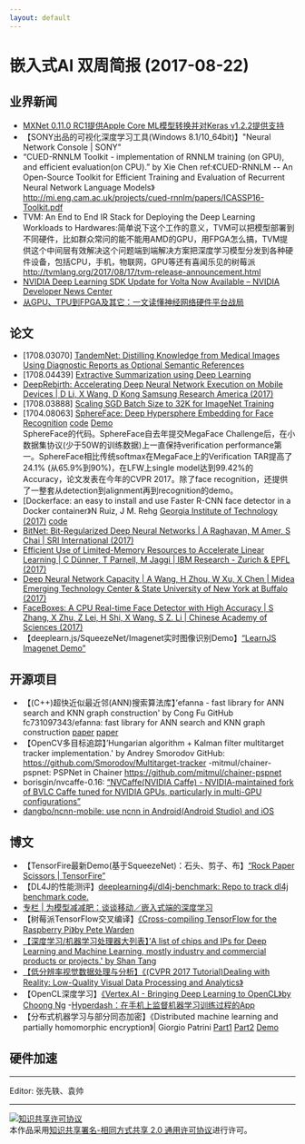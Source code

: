 ```yaml
---
layout: default
---
```


# 嵌入式AI 双周简报 (2017-08-22)

## 业界新闻
- [MXNet 0.11.0 RC1提供Apple Core ML模型转换并对Keras v1.2.2提供支持](https://github.com/apache/incubator-mxnet/releases)
- 【SONY出品的可视化深度学习工具(Windows 8.1/10_64bit)】"Neural Network Console | SONY"  
- “CUED-RNNLM Toolkit - implementation of RNNLM training (on GPU), and efficient evaluation(on CPU).” by Xie Chen ref:《CUED-RNNLM -- An Open-Source Toolkit for Efficient Training and Evaluation of Recurrent Neural Network Language Models》
http://mi.eng.cam.ac.uk/projects/cued-rnnlm/papers/ICASSP16-Toolkit.pdf
- TVM: An End to End IR Stack for Deploying the Deep Learning Workloads to Hardwares:简单说下这个工作的意义，TVM可以把模型部署到不同硬件，比如群众常问的能不能用AMD的GPU，用FPGA怎么搞，TVM提供这个中间层有效解决这个问题端到端解决方案把深度学习模型分发到各种硬件设备，包括CPU，手机，物联网，GPU等还有喜闻乐见的树莓派
http://tvmlang.org/2017/08/17/tvm-release-announcement.html
- [NVIDIA Deep Learning SDK Update for Volta Now Available – NVIDIA Developer News Center](https://news.developer.nvidia.com/nvidia-deep-learning-sdk-update-for-volta-now-available/)
- [从GPU、TPU到FPGA及其它：一文读懂神经网络硬件平台战局](https://mp.weixin.qq.com/s?__biz=MzA3MzI4MjgzMw==&mid=2650729894&idx=1&sn=e8c3b919fba8a23ee9cd882ee91b0af2)


## 论文

- [1708.03070] [TandemNet: Distilling Knowledge from Medical Images Using Diagnostic Reports as Optional Semantic References](https://arxiv.org/abs/1708.03070)  
- [1708.04439] [Extractive Summarization using Deep Learning](https://arxiv.org/abs/1708.04439)  
- [DeepRebirth: Accelerating Deep Neural Network Execution on Mobile Devices | D Li, X Wang, D Kong Samsung Research America (2017)](https://arxiv.org/abs/1708.04728)  
- [1708.03888] [Scaling SGD Batch Size to 32K for ImageNet Training](https://arxiv.org/abs/1708.03888)
- [1704.08063] [SphereFace: Deep Hypersphere Embedding for Face Recognition](https://arxiv.org/abs/1704.08063) [code](https://github.com/wy1iu/sphereface) [Demo](http://v-wb.youku.com/v_show/id_XMjk3NTc1NjMxMg==.html)  
SphereFace的代码。SphereFace自去年提交MegaFace Challenge后，在小数据集协议(少于50W的训练数据)上一直保持verification performance第一。SphereFace相比传统softmax在MegaFace上的Verification TAR提高了24.1% (从65.9%到90%)，在LFW上single model达到99.42%的Accuracy，论文发表在今年的CVPR 2017。除了face recognition，还提供了一整套从detection到alignment再到recognition的demo。
- [Dockerface: an easy to install and use Faster R-CNN face detector in a Docker container》N Ruiz, J M. Rehg [Georgia Institute of Technology (2017)](https://arxiv.org/abs/1708.04370) [code](https://github.com/natanielruiz/dockerface)
- [BitNet: Bit-Regularized Deep Neural Networks | A Raghavan, M Amer, S Chai | SRI International (2017)](https://arxiv.org/abs/1708.04788)  
- [Efficient Use of Limited-Memory Resources to Accelerate Linear Learning | C Dünner, T Parnell, M Jaggi | IBM Research - Zurich & EPFL (2017)](https://arxiv.org/abs/1708.05357)  
- [Deep Neural Network Capacity | A Wang, H Zhou, W Xu, X Chen | Midea Emerging Technology Center & State University of New York at Buffalo (2017)](https://arxiv.org/abs/1708.05029)
- [FaceBoxes: A CPU Real-time Face Detector with High Accuracy | S Zhang, X Zhu, Z Lei, H Shi, X Wang, S Z. Li | Chinese Academy of Sciences (2017)](https://arxiv.org/abs/1708.05234)
- 【deeplearn.js/SqueezeNet/Imagenet实时图像识别Demo】[“LearnJS Imagenet Demo”](https://pair-code.github.io/deeplearnjs/demos/imagenet/imagenet-demo.html)


## 开源项目
- 【(C++)超快近似最近邻(ANN)搜索算法库】’efanna - fast library for ANN search and KNN graph construction' by Cong Fu GitHub
fc731097343/efanna: fast library for ANN search and KNN graph construction
[paper](https://github.com/fc731097343/efanna) [paper](https://arxiv.org/abs/1609.07228)
- 【OpenCV多目标追踪】’Hungarian algorithm + Kalman filter multitarget tracker implementation.' by Andrey Smorodov GitHub: https://github.com/Smorodov/Multitarget-tracker
-mitmul/chainer-pspnet: PSPNet in Chainer
https://github.com/mitmul/chainer-pspnet
- borisgin/nvcaffe-0.16: [“NVCaffe(NVIDIA Caffe) - NVIDIA-maintained fork of BVLC Caffe tuned for NVIDIA GPUs, particularly in multi-GPU configurations”](https://github.com/borisgin/nvcaffe-0.16)
- [dangbo/ncnn-mobile: use ncnn in Android(Android Studio) and iOS](https://github.com/dangbo/ncnn-mobile)

## 博文
- 【TensorFire最新Demo(基于SqueezeNet)：石头、剪子、布】[“Rock Paper Scissors | TensorFire”](https://www.youtube.com/watch?v=s1KHBN9cuUk)
- 【DL4J的性能测评】[deeplearning4j/dl4j-benchmark: Repo to track dl4j benchmark code.](https://github.com/deeplearning4j/dl4j-benchmark)
- [专栏 | 为模型减减肥：谈谈移动／嵌入式端的深度学习](https://mp.weixin.qq.com/s?__biz=MzA3MzI4MjgzMw==&mid=2650729791&idx=2&sn=0b8acd1bc1a4a10d988bc5f8301d6749)
- 【树莓派TensorFlow交叉编译】[《Cross-compiling TensorFlow for the Raspberry Pi》by Pete Warden](https://petewarden.com/2017/08/20/cross-compiling-tensorflow-for-the-raspberry-pi/)
- [【深度学习/机器学习处理器大列表】’A list of chips and IPs for Deep Learning and Machine Learning, mostly industry and commercial products or projects.' by Shan Tang](https://github.com/basicmi/Deep-Learning-Processor-List)
- [【低分辨率视觉数据处理与分析】《(CVPR 2017 Tutorial)Dealing with Reality: Low-Quality Visual Data Processing and Analytics》](https://pan.baidu.com/s/1i46rWI5#list/path=%2F)
- 【OpenCL深度学习】[《Vertex.AI - Bringing Deep Learning to OpenCL》by Choong Ng](http://vertex.ai/blog/bringing-deep-learning-to-opencl)
-[Hyperdash：在手机上监督机器学习训练过程的App](https://hyperdash.io/)
- 【分布式机器学习与部分同态加密】《Distributed machine learning and partially homomorphic encryption》| Giorgio Patrini [Part1](https://blog.n1analytics.com/distributed-machine-learning-and-partially-homomorphic-encryption-1/) [Part2](https://blog.n1analytics.com/distributed-machine-learning-and-partially-homomorphic-encryption-2/) [Demo](https://github.com/n1analytics/python-paillier/blob/master/examples/federated_learning_with_encryption.py)

## 硬件加速



----

Editor: 张先轶、袁帅

----

<a rel="license" href="http://creativecommons.org/licenses/by-sa/2.0/"><img alt="知识共享许可协议" style="border-width:0" src="https://i.creativecommons.org/l/by-sa/2.0/88x31.png" /></a><br />本作品采用<a rel="license" href="http://creativecommons.org/licenses/by-sa/2.0/">知识共享署名-相同方式共享 2.0 通用许可协议</a>进行许可。
